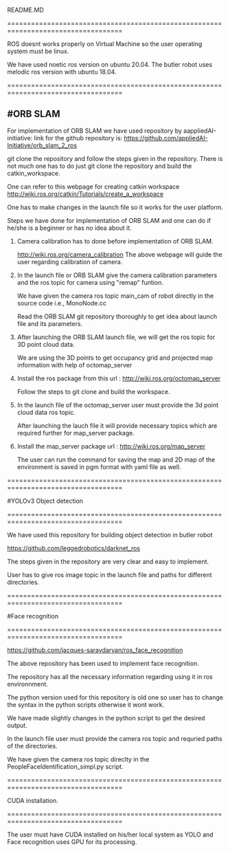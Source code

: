 
README.MD

===================================================================================

ROS doesnt works properly on Virtual Machine so the user operating system must be linux.

We have used noetic ros version on ubuntu 20.04.
The butler robot uses melodic ros version with ubuntu 18.04.

===================================================================================

#ORB SLAM
-----------------------------------------------------------------------------------
For implementation of ORB SLAM we have used repository by aappliedAI-initiative:
link for the github repository is: https://github.com/appliedAI-Initiative/orb_slam_2_ros


git clone the repository and follow the steps given in the repository.
There is not much one has to do just git clone the repository and build the catkin_workspace.

One can refer to this webpage for creating catkin workspace
http://wiki.ros.org/catkin/Tutorials/create_a_workspace

One has to make changes in the launch file so it works for the user platform.


Steps we have done for implementation of ORB SLAM and one can do if he/she is a beginner or has no idea about it.

1. Camera calibration has to done before implementation of ORB SLAM.

	http://wiki.ros.org/camera_calibration 
	The above webpage will guide the user regarding calibration of camera.


2. In the launch file or ORB SLAM give the camera calibration parameters and the ros topic for camera using "remap" funtion.
	
   We have given the camera ros topic main_cam of robot directly in the source code i.e., MonoNode.cc
   
   Read the ORB SLAM git repository thoroughly to get idea about launch file and its parameters.
   
3. After launching the ORB SLAM launch file, we will get the ros topic for 3D point cloud data.
   
   We are using the 3D points to get occupancy grid and projected map information with help of octomap_server
 
4. Install the ros package from this url : http://wiki.ros.org/octomap_server

   Follow the steps to git clone and build the workspace.
   
5. In the launch file of the octomap_server user must provide the 3d point cloud data ros topic.
	
	After launching the lauch file it will provide necessary topics which are required further for map_server package.
	
6. Install the map_server package url : http://wiki.ros.org/map_server

   The user can run the command for saving the map and 2D map of the environment is saved in pgm format with yaml file as well.


===================================================================================

#YOLOv3 Object detection

===================================================================================


We have used this repository for building object detection in butler robot

https://github.com/leggedrobotics/darknet_ros

The steps given in the repository are very clear and easy to implement.

User has to give ros image topic in the launch file and paths for different directories.




===================================================================================

#Face recognition

===================================================================================

https://github.com/jacques-saraydaryan/ros_face_recognition

The above repository has been used to implement face recognition.

The repository has all the necessary information regarding using it in ros environnment.

The python version used for this repository is old one so user has to change the syntax in the python scripts otherwise it wont work.

We have made slightly changes in the python script to get the desired output.

In the launch file user must provide the camera ros topic and requried paths of the directories.

We have given the camera ros topic direclty in the  PeopleFaceIdentification_simpl.py script.



===================================================================================

CUDA installation.

===================================================================================

The user must have CUDA installed on his/her local system as YOLO and Face recognition uses GPU for its processing.





















